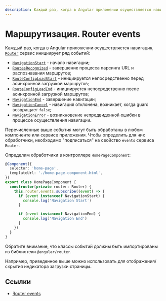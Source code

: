 ```yaml
---
description: Каждый раз, когда в Angular приложении осуществляется навигация, Router сервис инициирует ряд событий
---
```


# Маршрутизация. Router events

Каждый раз, когда в Angular приложении осуществляется навигация, [`Router`](https://angular.io/api/router/Router) сервис инициирует ряд событий:

- [`NavigationStart`](https://angular.io/api/router/NavigationStart) - начало навигации;
- [`RoutesRecognized`](https://angular.io/api/router/RoutesRecognized) - завершение процесса парсинга URL и распознавания маршрутов;
- [`RouteConfigLoadStart`](https://angular.io/api/router/RouteConfigLoadStart) - инициируется непосредственно перед асинхронной загрузкой маршрутов;
- [`RouteConfigLoadEnd`](https://angular.io/api/router/RouteConfigLoadEnd) - инициируется непосредственно после асинхронной загрузкой маршрутов;
- [`NavigationEnd`](https://angular.io/api/router/NavigationEnd) - завершение навигации;
- [`NavigationCancel`](https://angular.io/api/router/NavigationCancel) - навигация отклонена, возникает, когда guard возвращает `false`;
- [`NavigationError`](https://angular.io/api/router/NavigationError) - возникновение непредвиденной ошибки в процессе осуществления навигации.

Перечисленные выше события могут быть обработаны в любом компоненте или сервисе приложения. Чтобы определить для них обработчики, необходимо "подписаться" на свойство `events` сервиса `Router`.

Определим обработчики в контроллере `HomePageComponent`:

```ts
@Component({
  selector: 'home-page',
  templateUrl: './home-page.component.html',
})
export class HomePageComponent {
  constructor(private router: Router) {
    this.router.events.subscribe((event) => {
      if (event instanceof NavigationStart) {
        console.log('Navigation Start')
      }

      if (event instanceof NavigationEnd) {
        console.log('Navigation End')
      }
    })
  }
}
```

Обратите внимание, что классы событий должны быть импортированы из библиотеки `@angular/router`.

Например, приведенное выше можно использовать для отображения/скрытия индикатора загрузки страницы.

## Ссылки

- [Router events](https://angular.io/guide/router#router-events)
